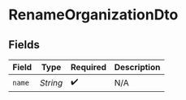 # RenameOrganizationDto


## Fields

| Field              | Type               | Required           | Description        |
| ------------------ | ------------------ | ------------------ | ------------------ |
| `name`             | *String*           | :heavy_check_mark: | N/A                |